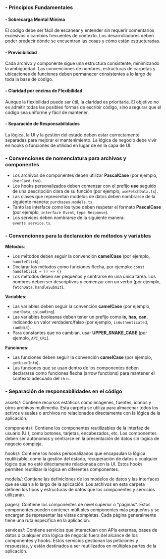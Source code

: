 ### - Principios Fundamentales

#### - Sobrecarga Mental Mínima
El código debe ser fácil de escanear y entender sin requerir comentarios excesivos o cambios frecuentes de contexto. Los desarrolladores deben poder predecir dónde se encuentran las cosas y cómo están estructuradas.

#### - Previsibilidad
Cada archivo y componente sigue una estructura consistente, minimizando la ambigüedad. Las convenciones de nombres, estructuras de carpetas y ubicaciones de funciones deben permanecer consistentes a lo largo de toda la base de código.

#### - Claridad por encima de Flexibilidad
Aunque la flexibilidad puede ser útil, la claridad es prioritaria. El objetivo no es admitir todas las posibles formas de escribir código, sino asegurar que el código sea uniforme y fácil de mantener.

#### - Separación de Responsabilidades
La lógica, la UI y la gestión del estado deben estar correctamente separadas para mejorar el mantenimiento. La lógica de negocio debe vivir en hooks o funciones de utilidad en lugar de en la capa de UI.

### - Convenciones de nomenclatura para archivos y componentes

- Los archivos de componentes deben utilizar **PascalCase** (por ejemplo, `UserCard.tsx`).
- Los hooks personalizados deben comenzar con el prefijo **use** seguido de una descripción clara de su función (por ejemplo, `useFetchData.ts`).
- Las clases que representan modelos de datos deben nombrarse de la siguiente manera: `purchases.models.ts`.
- Tanto las interface como los type deben respetar el formato **PascalCase** (por ejemplo, `interface Event`, `type Response`).
- Los services deben nombrarse de la siguiente manera: `events.service.ts`.

### - Convenciones para la declaración de métodos y variables

**Métodos**:
- Los métodos deben seguir la convención **camelCase** (por ejemplo, `handleClick`).
- Declarar los métodos como funciones flecha, por ejemplo: `const handleClick = () => {}`
- Los métodos deben ser pequeños y centrarse en una única tarea. Los nombres deben ser descriptivos y comenzar con un verbo (por ejemplo, `fetchData`, `handleSubmit`).

**Variables**:
- Las variables deben seguir la convención **camelCase** (por ejemplo, `userData`, `isLoading`).
- Las variables booleanas deben tener un prefijo como **is**, **has**, **can**, indicando un valor verdadero/falso (por ejemplo, `isAuthenticated`, `canEdit`).
- Para constantes que no cambian, usar **UPPER_SNAKE_CASE** (por ejemplo, `API_URL`).

**Funciones**:
- Las funciones deben seguir la convención **camelCase** (por ejemplo, `getUserInfo`).
- Las funciones que se usan dentro de los componentes deben declararse como funciones flecha (arrow functions) para mantener el contexto adecuado del `this`.

### - Separación de responsabilidades en el código
assets/: Contiene recursos estáticos como imágenes, fuentes, íconos y otros archivos multimedia. Esta carpeta se utiliza para almacenar todos los activos visuales o archivos no relacionados directamente con la lógica de la aplicación.

components/: Contiene los componentes reutilizables de la interfaz de usuario (UI), como botones, tarjetas, encabezados, etc. Los componentes deben ser autónomos y centrarse en la presentación de datos sin lógica de negocio compleja.

hooks/: Contiene los hooks personalizados que encapsulan la lógica reutilizable, como la gestión del estado, recuperación de datos o cualquier lógica que no esté directamente relacionada con la UI. Estos hooks permiten reutilizar la lógica en diferentes componentes.

models/: Contiene las definiciones de los modelos de datos y las interfaces que se usan a lo largo de la aplicación. Los archivos en esta carpeta definen los tipos y estructuras de datos que los componentes y servicios utilizarán.

pages/: Contiene los componentes de nivel superior o "páginas". Estos componentes pueden contener múltiples componentes más pequeños y se encargan de representar las vistas completas. Cada página generalmente tiene una ruta específica en la aplicación.

services/: Contiene servicios que interactúan con APIs externas, bases de datos o cualquier otra lógica de negocio fuera del alcance de los componentes y hooks. Estos servicios gestionan las peticiones y respuestas, y están destinados a ser reutilizados en múltiples partes de la aplicación.
